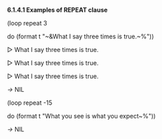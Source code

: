 **6.1.4.1 Examples of REPEAT clause** 

(loop repeat 3 

do (format t "~&What I say three times is true.~%")) 

&#9655; What I say three times is true. 

&#9655; What I say three times is true. 

&#9655; What I say three times is true. 

*→* NIL 

(loop repeat -15 

do (format t "What you see is what you expect~%")) 

*→* NIL 



 

 

